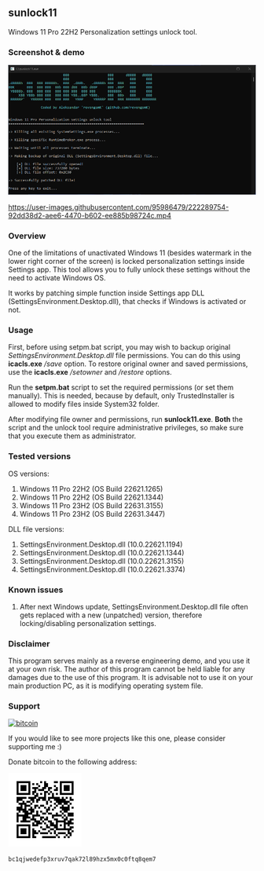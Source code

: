 ## sunlock11

Windows 11 Pro 22H2 Personalization settings unlock tool.

### Screenshot & demo

![sunlock11](img/sunlock11scr.png) 



https://user-images.githubusercontent.com/95986479/222289754-92dd38d2-aee6-4470-b602-ee885b98724c.mp4


### Overview

One of the limitations of unactivated Windows 11 (besides watermark in the lower right corner of the screen) is locked personalization settings inside Settings app. This tool allows you to fully unlock these settings without the need to activate Windows OS.

It works by patching simple function inside Settings app DLL (SettingsEnvironment.Desktop.dll), that checks if Windows is activated or not.

### Usage

First, before using setpm.bat script, you may wish to backup original *SettingsEnvironment.Desktop.dll* file permissions. You can do this using **icacls.exe** */save* option. To restore original owner and saved permissions, use the **icacls.exe** */setowner* and */restore* options.

Run the **setpm.bat** script to set the required permissions (or set them manually). This is needed, because by default, only TrustedInstaller is allowed to modify files inside System32 folder.

After modifying file owner and permissions, run **sunlock11.exe**. **Both** the script and the unlock tool require administrative privileges, so make sure that you execute them as administrator.


### Tested versions

OS versions:

1. Windows 11 Pro 22H2 (OS Build 22621.1265)
2. Windows 11 Pro 22H2 (OS Build 22621.1344)
3. Windows 11 Pro 23H2 (OS Build 22631.3155)
4. Windows 11 Pro 23H2 (OS Build 22631.3447)

DLL file versions:

1. SettingsEnvironment.Desktop.dll (10.0.22621.1194)
2. SettingsEnvironment.Desktop.dll (10.0.22621.1344)
3. SettingsEnvironment.Desktop.dll (10.0.22621.3155)
4. SettingsEnvironment.Desktop.dll (10.0.22621.3374)


### Known issues

1. After next Windows update, SettingsEnvironment.Desktop.dll file often gets replaced with a new (unpatched) version, therefore locking/disabling personalization settings.


### Disclaimer

This program serves mainly as a reverse engineering demo, and you use it at your own risk. The author of this program cannot be held liable for any damages due to the use of this program. It is advisable not to use it on your main production PC, as it is modifying operating system file.

### Support

[![bitcoin](https://img.shields.io/badge/donate-bitcoin-EF8E19)](bitcoin:bc1qjwedefp3xruv7qak72l89hzx5mx0c0ftq8qem7)

If you would like to see more projects like this one, please consider supporting me :)  

Donate bitcoin to the following address:

![btcqrcode](img/bcqrcode.png)

```
bc1qjwedefp3xruv7qak72l89hzx5mx0c0ftq8qem7
```
